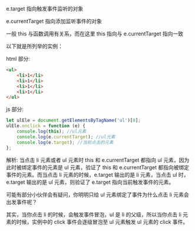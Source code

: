 e.target 指向触发事件监听的对象

e.currentTarget 指向添加监听事件的对象

一般 this 与函数调用有关系，而在这里 this 指向与 e.currentTarget 指向一致

以下就是所列举的实例：

html 部分:

```html
<ul>
    <li>1</li>
    <li>1</li>
    <li>1</li>
    <li>1</li>
</ul>
```

js 部分:

````javascript
let ulEle = document.getElementsByTagName('ul')[0];
ulEle.onclick = function (e) {
    console.log(this); //ul元素
    console.log(e.currentTarget); //ul元素
    console.log(e.target); //当前点击的元素
};
````

解析: 当点击 li 元素或者 ul 元素时 this 和 e.currentTarget 都指向 ul 元素，因为此时被绑定事件的元素是 ul 元素，验证了 this 和 e.currentTarget 都指向被绑定事件的元素。而当点击 li 元素的时候，e.target 输出的是 li 元素，当点击 ul 时，e.target 输出的是 ul 元素，则验证了 e.target 指向当前触发事件的元素。

可能有部分小伙伴会有疑问，你明明只给 ul 元素绑定了事件为什么点击 li 元素会出发事件呢？

其实，当你点击 li 的时候，会触发事件冒泡，ul 是 li 的父级，所以当你点击 li 元素的时候，实例中的 click 事件会逐级冒泡至 ul 元素触发 ul 元素的 click 事件。